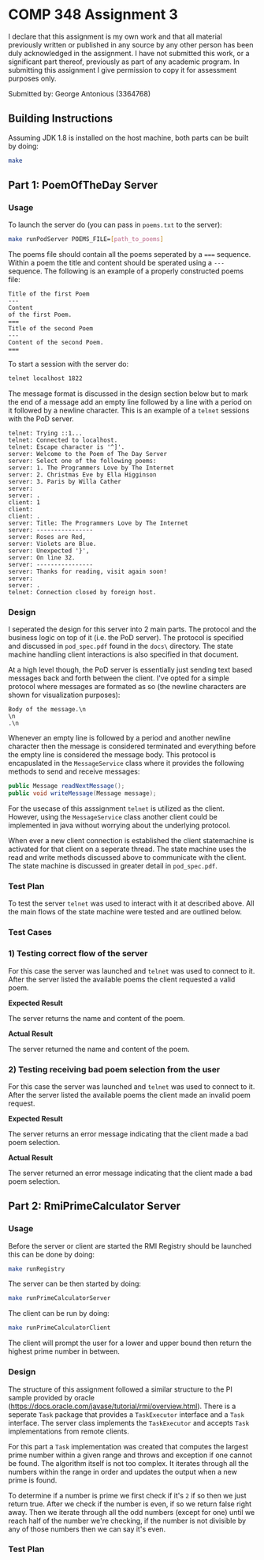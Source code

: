 # COMP 348 Assignment 3

I declare that this assignment is my own work and that all material previously written or published in any source by any other person has been duly acknowledged in the assignment. I have not submitted this work, or a significant part thereof, previously as part of any academic program. In submitting this assignment I give permission to copy it for assessment purposes only.

Submitted by: George Antonious (3364768)

## Building Instructions

Assuming JDK 1.8 is installed on the host machine, both parts can be built by doing:

```bash
make
```

## Part 1: PoemOfTheDay Server

### Usage

To launch the server do (you can pass in `poems.txt` to the server):

```bash
make runPodServer POEMS_FILE=[path_to_poems]
```

The poems file should contain all the poems seperated by a `===` sequence. Within a poem the title and content should be sperated using a `---` sequence. The following is an example of a properly constructed poems file:

```
Title of the first Poem
---
Content
of the first Poem.
===
Title of the second Poem
---
Content of the second Poem.
===
```

To start a session with the server do:

```bash
telnet localhost 1822
```

The message format is discussed in the design section below but to mark the end of a message add an empty line followed by a line with a period on it followed by a newline character. This is an example of a `telnet` sessions with the PoD server.

```
telnet: Trying ::1...
telnet: Connected to localhost.
telnet: Escape character is '^]'.
server: Welcome to the Poem of The Day Server
server: Select one of the following poems:
server: 1. The Programmers Love by The Internet
server: 2. Christmas Eve by Ella Higginson
server: 3. Paris by Willa Cather
server:
server: .
client: 1
client:
client: .
server: Title: The Programmers Love by The Internet
server: ----------------
server: Roses are Red,
server: Violets are Blue.
server: Unexpected '}',
server: On line 32.
server: ----------------
server: Thanks for reading, visit again soon!
server:
server: .
telnet: Connection closed by foreign host.
```

### Design

I seperated the design for this server into 2 main parts. The protocol and the business logic on top of it (i.e. the PoD server). The protocol is specified and discussed in `pod_spec.pdf` found in the `docs\` directory. The state machine handling client interactions is also specified in that document.

At a high level though, the PoD server is essentially just sending text based messages back and forth between the client. I've opted for a simple protocol where messages are formated as so (the newline characters are shown for visualization purposes):

```
Body of the message.\n
\n
.\n
```

Whenever an empty line is followed by a period and another newline character then the message is considered terminated and everything before the empty line is considered the message body. This protocol is encapuslated in the `MessageService` class where it provides the following methods to send and receive messages:

```java
public Message readNextMessage();
public void writeMessage(Message message);
```

For the usecase of this asssignment `telnet` is utilized as the client. However, using the `MessageService` class another client could be implemented in java without worrying about the underlying protocol.

When ever a new client connection is established the client statemachine is activated for that client on a seperate thread. The state machine uses the read and write methods discussed above to communicate with the client. The state machine is discussed in greater detail in `pod_spec.pdf`.

### Test Plan

To test the server `telnet` was used to interact with it at described above. All the main flows of the state machine were tested and are outlined below.

### Test Cases

### 1) Testing correct flow of the server

For this case the server was launched and `telnet` was used to connect to it. After the server listed the available poems the client requested a valid poem.

**Expected Result**

The server returns the name and content of the poem.

**Actual Result**

The server returned the name and content of the poem.

### 2) Testing receiving bad poem selection from the user

For this case the server was launched and `telnet` was used to connect to it. After the server listed the available poems the client made an invalid poem request.

**Expected Result**

The server returns an error message indicating that the client made a bad poem selection.

**Actual Result**

The server returned an error message indicating that the client made a bad poem selection.

## Part 2: RmiPrimeCalculator Server

### Usage

Before the server or client are started the RMI Registry should be launched this can be done by doing:

```bash
make runRegistry
```

The server can be then started by doing:

```bash
make runPrimeCalculatorServer
```

The client can be run by doing:

```bash
make runPrimeCalculatorClient
```

The client will prompt the user for a lower and upper bound then return the highest prime number in between.

### Design

The structure of this assignment followed a similar structure to the PI sample provided by oracle (https://docs.oracle.com/javase/tutorial/rmi/overview.html). There is a seperate `Task` package that provides a `TaskExecutor` interface and a `Task` interface. The server class implements the `TaskExecutor` and accepts `Task` implementations from remote clients.

For this part a `Task` implementation was created that computes the largest prime number within a given range and throws and exception if one cannot be found. The algorithm itself is not too complex. It iterates through all the numbers within the range in order and updates the output when a new prime is found.

To determine if a number is prime we first check if it's `2` if so then we just return true. After we check if the number is even, if so we return false right away. Then we iterate through all the odd numbers (except for one) until we reach half of the number we're checking, if the number is not divisible by any of those numbers then we can say it's even.

### Test Plan

